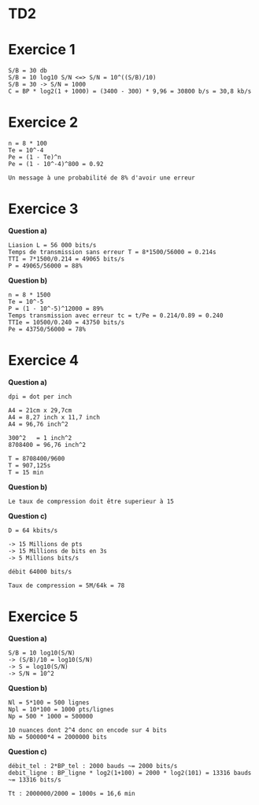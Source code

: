 # TD2

# Exercice 1

```
S/B = 30 db
S/B = 10 log10 S/N <=> S/N = 10^((S/B)/10)
S/B = 30 -> S/N = 1000
C = BP * log2(1 + 1000) = (3400 - 300) * 9,96 = 30800 b/s = 30,8 kb/s
```
# Exercice 2

```
n = 8 * 100
Te = 10^-4
Pe = (1 - Te)^n
Pe = (1 - 10^-4)^800 = 0.92

Un message à une probabilité de 8% d'avoir une erreur
```

# Exercice 3

**Question a)**
```
Liasion L = 56 000 bits/s
Temps de transmission sans erreur T = 8*1500/56000 = 0.214s
TTI = 7*1500/0.214 = 49065 bits/s
P = 49065/56000 = 88%
```

**Question b)**
```
n = 8 * 1500
Te = 10^-5
P = (1 - 10^-5)^12000 = 89%
Temps transmission avec erreur tc = t/Pe = 0.214/0.89 = 0.240
TTIe = 10500/0.240 = 43750 bits/s
Pe = 43750/56000 = 78%
```

# Exercice 4

**Question a)**
```
dpi = dot per inch

A4 = 21cm x 29,7cm 
A4 = 8,27 inch x 11,7 inch
A4 = 96,76 inch^2

300^2   = 1 inch^2
8708400 = 96,76 inch^2

T = 8708400/9600 
T = 907,125s 
T = 15 min
```

**Question b)**
```
Le taux de compression doit être superieur à 15
```

**Question c)**
```
D = 64 kbits/s

-> 15 Millions de pts 
-> 15 Millions de bits en 3s
-> 5 Millions bits/s

débit 64000 bits/s

Taux de compression = 5M/64k = 78
```

# Exercice 5

**Question a)**
```
S/B = 10 log10(S/N) 
-> (S/B)/10 = log10(S/N)
-> S = log10(S/N)
-> S/N = 10^2
```

**Question b)**
```
Nl = 5*100 = 500 lignes
Npl = 10*100 = 1000 pts/lignes
Np = 500 * 1000 = 500000

10 nuances dont 2^4 donc on encode sur 4 bits
Nb = 500000*4 = 2000000 bits
```

**Question c)**
```
débit_tel : 2*BP_tel : 2000 bauds ~= 2000 bits/s
debit_ligne : BP_ligne * log2(1+100) = 2000 * log2(101) = 13316 bauds ~= 13316 bits/s

Tt : 2000000/2000 = 1000s = 16,6 min
```